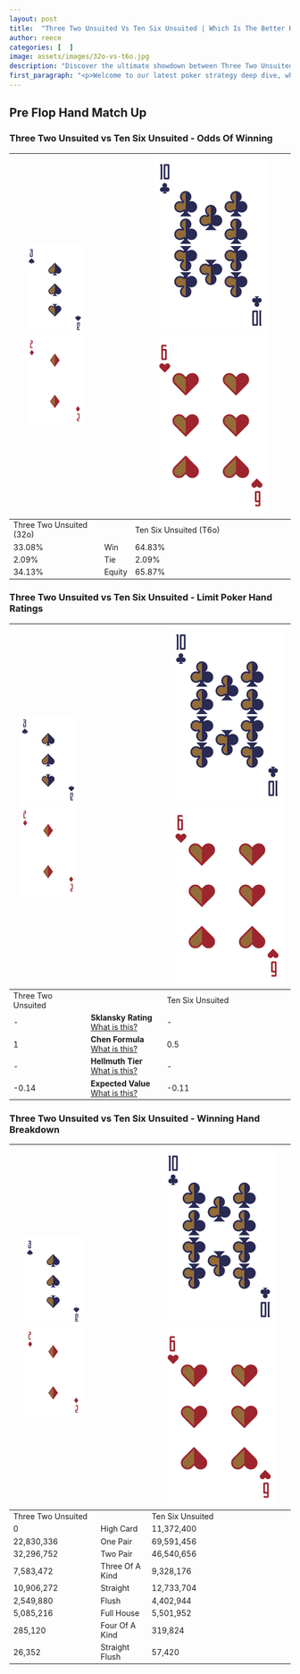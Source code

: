 ```yaml
---
layout: post
title:  "Three Two Unsuited Vs Ten Six Unsuited | Which Is The Better Hand In Poker? A Complete Guide"
author: reece
categories: [  ]
image: assets/images/32o-vs-t6o.jpg
description: "Discover the ultimate showdown between Three Two Unsuited and Ten Six Unsuited in poker! Uncover the odds, strategies, and scenarios where one hand triumphs over the other. Get ready to up your poker game with this thrilling analysis."
first_paragraph: "<p>Welcome to our latest poker strategy deep dive, where we're pitting two distinct hands against each other in a high-stakes showdown: Three Two Unsuited vs Ten Six Unsuited.</p><p>In the dynamic world of poker, every decision counts, and knowing which hand holds the upper hand is key to your success at the table.</p><p>In this article, we'll dissect these two hands, explore the scenarios where one dominates the other, and equip you with the knowledge to make strategic choices that can tip the odds in your favor.</p><p>Get ready to unravel the intriguing dynamics of these poker hands and elevate your game to new heights.</p>"
---
```




[comment]: # (sp0)

## Pre Flop Hand Match Up

<div class="table hand-ratings" markdown="1"> 



### Three Two Unsuited vs Ten Six Unsuited - Odds Of Winning


    
| ![image info](assets/images/hand1/3.png) ![image info](assets/images/hand1/2o.png) |  | ![image info](assets/images/hand2/T.png) ![image info](assets/images/hand2/6o.png) |
| -------- | -------- | -------- |
| Three Two Unsuited (32o) |  | Ten Six Unsuited (T6o) |
| 33.08% | Win | 64.83% |
| 2.09% | Tie | 2.09% |
| 34.13% | Equity | 65.87% |




[comment]: # (sp1)



### Three Two Unsuited vs Ten Six Unsuited - Limit Poker Hand Ratings


    
| ![image info](assets/images/hand1/3.png) ![image info](assets/images/hand1/2o.png) |  | ![image info](assets/images/hand2/T.png) ![image info](assets/images/hand2/6o.png) |
| -------- | -------- | -------- |
| Three Two Unsuited |  | Ten Six Unsuited |
| - | **Sklansky Rating** [What is this?](/sklansky-rating-explained) | - |
| 1 | **Chen Formula** [What is this?](/chen-formula-explained) | 0.5 |
| - | **Hellmuth Tier** [What is this?](/Hellmuth-tier-explained) | - |
| -0.14 | **Expected Value** [What is this?](/expected-value-explained) | -0.11 |




[comment]: # (sp2)



### Three Two Unsuited vs Ten Six Unsuited - Winning Hand Breakdown


    
| ![image info](assets/images/hand1/3.png) ![image info](assets/images/hand1/2o.png) |  | ![image info](assets/images/hand2/T.png) ![image info](assets/images/hand2/6o.png) |
| -------- | -------- | -------- |
| Three Two Unsuited |  | Ten Six Unsuited |
| 0 | High Card | 11,372,400 |
| 22,830,336 | One Pair | 69,591,456 |
| 32,296,752 | Two Pair | 46,540,656 |
| 7,583,472 | Three Of A Kind | 9,328,176 |
| 10,906,272 | Straight | 12,733,704 |
| 2,549,880 | Flush | 4,402,944 |
| 5,085,216 | Full House | 5,501,952 |
| 285,120 | Four Of A Kind | 319,824 |
| 26,352 | Straight Flush | 57,420 |




[comment]: # (sp3)



</div>

[comment]: # (sp4)



[comment]: # (sp5)

